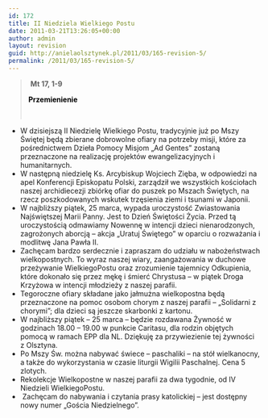 ```yaml
---
id: 172
title: II Niedziela Wielkiego Postu
date: 2011-03-21T13:26:05+00:00
author: admin
layout: revision
guid: http://anielaolsztynek.pl/2011/03/165-revision-5/
permalink: /2011/03/165-revision-5/
---
```

>  **Mt 17, 1-9**
> 
> <span style="color: #000000;"><strong>Przemienienie</strong></span>
> 
> <span style="color: #000000;"> </span>

  * W dzisiejszą II Niedzielę Wielkiego Postu, tradycyjnie już po Mszy Świętej będą zbierane dobrowolne ofiary na potrzeby misji, które za pośrednictwem Dzieła Pomocy Misjom &#8222;Ad Gentes&#8221; zostaną przeznaczone na realizację projektów ewangelizacyjnych i humanitarnych.
  * W następną niedzielę Ks. Arcybiskup Wojciech Zięba, w odpowiedzi na apel Konferencji Episkopatu Polski, zarządził we wszystkich kościołach naszej archidiecezji zbiórkę ofiar do puszek po Mszach Świętych, na rzecz poszkodowanych wskutek trzęsienia ziemi i tsunami w Japonii.
  * W najbliższy piątek, 25 marca, wypada uroczystość Zwiastowania Najświętszej Marii Panny. Jest to Dzień Świętości Życia. Przed tą uroczystością odmawiamy Nowennę w intencji dzieci nienarodzonych, zagrożonych aborcją &#8211; akcja &#8222;Uratuj Świętego&#8221; w oparciu o rozważania i modlitwę Jana Pawła II.
  * Zachęcam bardzo serdecznie i zapraszam do udziału w nabożeństwach wielkopostnych. To wyraz naszej wiary, zaangażowania w duchowe przeżywanie WielkiegoPostu oraz zrozumienie tajemnicy Odkupienia, które dokonało się przez mękę i śmierć Chrystusa &#8211; w piątek Droga Krzyżowa w intencji młodzieży z naszej parafii.
  * Tegoroczne ofiary składane jako jałmużna wielkopostna będą przeznaczone na pomoc osobom chorym z naszej parafii &#8211; &#8222;Solidarni z chorymi&#8221;; dla dzieci są jeszcze skarbonki z kartonu.
  * W najbliższy piątek &#8211; 25 marca &#8211; będzie rozdawana Żywność w godzinach 18.00 &#8211; 19.00 w punkcie Caritasu, dla rodzin objętych pomocą w ramach EPP dla NL. Dziękuję za przywiezienie tej żywności  z Olsztyna.
  * Po Mszy Św. można nabywać świece &#8211; paschaliki &#8211; na stół wielkanocny, a także do wykorzystania w czasie liturgii Wigilii Paschalnej. Cena 5 zlotych.
  * Rekolekcje Wielkopostne w naszej parafii za dwa tygodnie, od IV Niedzieli WielkiegoPostu.
  *  Zachęcam do nabywania i czytania prasy katolickiej &#8211; jest dostępny nowy numer &#8222;Gościa Niedzielnego&#8221;.